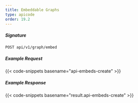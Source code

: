 ```yaml
---
title: Embeddable Graphs
type: apicode
order: 19.2
---
```


##### Signature
`POST api/v1/graph/embed`
##### Example Request
{{< code-snippets basename="api-embeds-create" >}}
##### Example Response
{{< code-snippets basename="result.api-embeds-create" >}}
